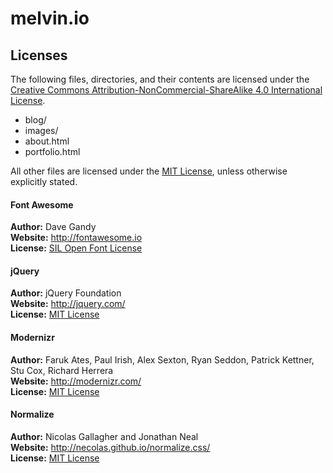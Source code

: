 melvin.io
=========

Licenses
--------
The following files, directories, and their contents are licensed under the [Creative Commons Attribution-NonCommercial-ShareAlike 4.0 International License](https://creativecommons.org/licenses/by-nc/4.0/).
* blog/
* images/
* about.html
* portfolio.html

All other files are licensed under the [MIT License](LICENSE), unless otherwise explicitly stated.  

#### Font Awesome
**Author:** Dave Gandy  
**Website:** <http://fontawesome.io>  
**License:** [SIL Open Font License](http://scripts.sil.org/OFL)  

#### jQuery
**Author:** jQuery Foundation  
**Website:** <http://jquery.com/>  
**License:** [MIT License](https://github.com/jquery/jquery/blob/master/LICENSE.txt)  

#### Modernizr
**Author:** Faruk Ates, Paul Irish, Alex Sexton, Ryan Seddon, Patrick Kettner, Stu Cox, Richard Herrera  
**Website:** <http://modernizr.com/>  
**License:** [MIT License](https://modernizr.com/license)  

#### Normalize
**Author:** Nicolas Gallagher and Jonathan Neal  
**Website:** <http://necolas.github.io/normalize.css/>  
**License:** [MIT License](https://github.com/necolas/normalize.css/blob/master/LICENSE.md)  
